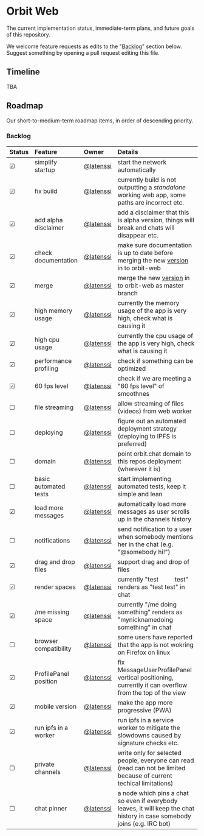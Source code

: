 # Orbit Web

The current implementation status, immediate-term plans, and future goals of this repository.

We welcome feature requests as edits to the "[Backlog](#backlog)" section below. Suggest something by opening a pull request editing this file.

## Timeline

TBA

## Roadmap

Our short-to-medium-term roadmap items, in order of descending priority.

### Backlog

| Status  | Feature               | Owner                                    | Details                                                                                                                       |
| :------ | :-------------------- | :--------------------------------------- | :---------------------------------------------------------------------------------------------------------------------------- |
| &#9745; | simplify startup      | [@latenssi](https://github.com/latenssi) | start the network automatically                                                                                               |
| &#9745; | fix build             | [@latenssi](https://github.com/latenssi) | currently build is not outputting a _standalone_ working web app, some paths are incorrect etc.                               |
| &#9745; | add alpha disclaimer  | [@latenssi](https://github.com/latenssi) | add a disclaimer that this is alpha version, things will break and chats will disappear etc.                                  |
| &#9745; | check documentation   | [@latenssi](https://github.com/latenssi) | make sure documentation is up to date before merging the new [version](https://github.com/orbitdb/orbit-chat) in to orbit-web |
| &#9745; | merge                 | [@latenssi](https://github.com/latenssi) | merge the new [version](https://github.com/orbitdb/orbit-chat) in to orbit-web as master branch                               |
| &#9745; | high memory usage     | [@latenssi](https://github.com/latenssi) | currently the memory usage of the app is very high, check what is causing it                                                  |
| &#9745; | high cpu usage        | [@latenssi](https://github.com/latenssi) | currently the cpu usage of the app is very high, check what is causing it                                                     |
| &#9745; | performance profiling | [@latenssi](https://github.com/latenssi) | check if something can be optimized                                                                                           |
| &#9745; | 60 fps level          | [@latenssi](https://github.com/latenssi) | check if we are meeting a "60 fps level" of smoothnes                                                                         |
| &#9744; | file streaming        | [@latenssi](https://github.com/latenssi) | allow streaming of files (videos) from web worker                                                                             |
| &#9744; | deploying             | [@latenssi](https://github.com/latenssi) | figure out an automated deployment strategy (deploying to IPFS is preferred)                                                  |
| &#9744; | domain                | [@latenssi](https://github.com/latenssi) | point orbit.chat domain to this repos deployment (wherever it is)                                                             |
| &#9744; | basic automated tests | [@latenssi](https://github.com/latenssi) | start implementing automated tests, keep it simple and lean                                                                   |
| &#9745; | load more messages    | [@latenssi](https://github.com/latenssi) | automatically load more messages as user scrolls up in the channels history                                                   |
| &#9744; | notifications         | [@latenssi](https://github.com/latenssi) | send notification to a user when somebody mentions her in the chat (e.g. "&commat;somebody hi!")                              |
| &#9745; | drag and drop files   | [@latenssi](https://github.com/latenssi) | support drag and drop of files                                                                                                |
| &#9745; | render spaces         | [@latenssi](https://github.com/latenssi) | currently "test&nbsp;&nbsp;&nbsp;&nbsp;&nbsp;&nbsp;&nbsp;&nbsp;&nbsp;&nbsp;test" renders as "test test" in chat               |
| &#9745; | /me missing space     | [@latenssi](https://github.com/latenssi) | currently "/me doing something" renders as "mynicknamedoing something" in chat                                                |
| &#9744; | browser compatibility | [@latenssi](https://github.com/latenssi) | some users have reported that the app is not wokring on Firefox on linux                                                      |
| &#9745; | ProfilePanel position | [@latenssi](https://github.com/latenssi) | fix MessageUserProfilePanel vertical positioning, currently it can overflow from the top of the view                          |
| &#9745; | mobile version        | [@latenssi](https://github.com/latenssi) | make the app more progressive (PWA)                                                                                           |
| &#9745; | run ipfs in a worker  | [@latenssi](https://github.com/latenssi) | run ipfs in a service worker to mitigate the slowdowns caused by signature checks etc.                                        |
| &#9744; | private channels      | [@latenssi](https://github.com/latenssi) | write only for selected people, everyone can read (read can not be limited because of current techical limitations)           |
| &#9744; | chat pinner           | [@latenssi](https://github.com/latenssi) | a node which pins a chat so even if everybody leaves, it will keep the chat history in case somebody joins (e.g. IRC bot)     |
